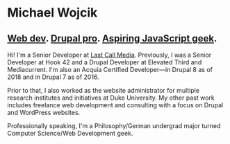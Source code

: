 # Michael Wojcik

## [Web dev](https://lastcallmedia.com/). [Drupal pro](https://www.drupal.org/u/michael_wojcik/). [Aspiring JavaScript geek](https://michaelwojcik.org/).

Hi! I'm a Senior Developer at [Last Call Media](https://lastcallmedia.com/). Previously, I was a Senior Developer at Hook 42 and a Drupal Developer at Elevated Third and Mediacurrent. I'm also an Acquia Certified Developer—in Drupal 8 as of 2018 and in Drupal 7 as of 2016.

Prior to that, I also worked as the website administrator for multiple research institutes and initiatives at Duke University. My other past work includes freelance web development and consulting with a focus on Drupal and WordPress websites.

Professionally speaking, I'm a Philosophy/German undergrad major turned Computer Science/Web Development geek.

